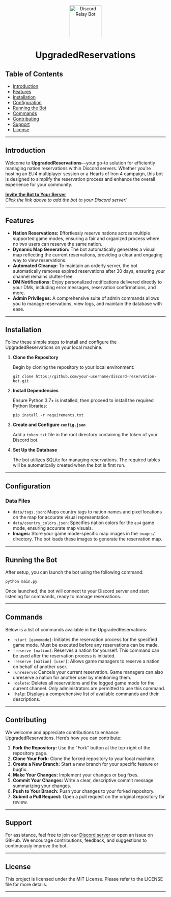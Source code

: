 <div align="center">
    <img src="https://i.imgur.com/F60J2JS.png" alt="Discord Relay Bot" width="100" />
    <h1>UpgradedReservations</h1>
</div>

## **Table of Contents**
- [Introduction](#introduction)
- [Features](#features)
- [Installation](#installation)
- [Configuration](#configuration)
- [Running the Bot](#running-the-bot)
- [Commands](#commands)
- [Contributing](#contributing)
- [Support](#support)
- [License](#license)

---

## **Introduction**

Welcome to **UpgradedReservations**—your go-to solution for efficiently managing nation reservations within Discord servers. Whether you're hosting an EU4 multiplayer session or a Hearts of Iron 4 campaign, this bot is designed to simplify the reservation process and enhance the overall experience for your community.

[**Invite the Bot to Your Server**](https://discord.com/oauth2/authorize?client_id=733588874500243486&scope=bot)  
*Click the link above to add the bot to your Discord server!*

---

## **Features**

- **Nation Reservations:** Effortlessly reserve nations across multiple supported game modes, ensuring a fair and organized process where no two users can reserve the same nation.
- **Dynamic Map Generation:** The bot automatically generates a visual map reflecting the current reservations, providing a clear and engaging way to view reservations.
- **Automated Cleanup:** To maintain an orderly server, the bot automatically removes expired reservations after 30 days, ensuring your channel remains clutter-free.
- **DM Notifications:** Enjoy personalized notifications delivered directly to your DMs, including error messages, reservation confirmations, and more.
- **Admin Privileges:** A comprehensive suite of admin commands allows you to manage reservations, view logs, and maintain the database with ease.

---

## **Installation**

Follow these simple steps to install and configure the UpgradedReservations on your local machine.

1. **Clone the Repository**

   Begin by cloning the repository to your local environment:

   ```git clone https://github.com/your-username/discord-reservation-bot.git```

2. **Install Dependencies**

   Ensure Python 3.7+ is installed, then proceed to install the required Python libraries:

   ```pip install -r requirements.txt```

3. **Create and Configure `config.json`**

   Add a `token.txt` file in the root directory containing the token of your Discord bot.

4. **Set Up the Database**

   The bot utilizes SQLite for managing reservations. The required tables will be automatically created when the bot is first run.

---

## **Configuration**

### **Data Files**

- `data/tags.json`: Maps country tags to nation names and pixel locations on the map for accurate visual representation.
- `data/country_colors.json`: Specifies nation colors for the `eu4` game mode, ensuring accurate map visuals.
- **Images:** Store your game mode-specific map images in the `images/` directory. The bot loads these images to generate the reservation map.

---

## **Running the Bot**

After setup, you can launch the bot using the following command:

```python main.py```

Once launched, the bot will connect to your Discord server and start listening for commands, ready to manage reservations.

---

## **Commands**

Below is a list of commands available in the UpgradedReservations:

- `!start [gamemode]`: Initiates the reservation process for the specified game mode. Must be executed before any reservations can be made.
- `!reserve [nation]`: Reserves a nation for yourself. This command can be used after the reservation process is initiated.
- `!reserve [nation] [user]`: Allows game managers to reserve a nation on behalf of another user.
- `!unreserve`: Cancels your current reservation. Game managers can also unreserve a nation for another user by mentioning them.
- `!delete`: Deletes all reservations and the logged game mode for the current channel. Only administrators are permitted to use this command.
- `!help`: Displays a comprehensive list of available commands and their descriptions.

---

## **Contributing**

We welcome and appreciate contributions to enhance UpgradedReservations. Here’s how you can contribute:

1. **Fork the Repository:** Use the "Fork" button at the top-right of the repository page.
2. **Clone Your Fork:** Clone the forked repository to your local machine.
3. **Create a New Branch:** Start a new branch for your specific feature or bugfix.
4. **Make Your Changes:** Implement your changes or bug fixes.
5. **Commit Your Changes:** Write a clear, descriptive commit message summarizing your changes.
6. **Push to Your Branch:** Push your changes to your forked repository.
7. **Submit a Pull Request:** Open a pull request on the original repository for review.

---

## **Support**

For assistance, feel free to join our [Discord server](https://discord.gg/zcu5aFwKGf) or open an issue on GitHub. We encourage contributions, feedback, and suggestions to continuously improve the bot.

---

## **License**

This project is licensed under the MIT License. Please refer to the LICENSE file for more details.

---
